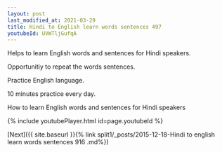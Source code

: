 ```yaml
---
layout: post
last_modified_at: 2021-03-29
title: Hindi to English learn words sentences 497 
youtubeId: UVWTljGufqA
---
```

 
 
Helps to learn English words and sentences for Hindi speakers.

Opportunitiy to repeat the words sentences. 

Practice English language. 
 
10 minutes practice every day. 
 
How to learn English words and sentences for Hindi speakers 
 
{% include youtubePlayer.html id=page.youtubeId %}
 
 
[Next]({{ site.baseurl }}{% link  split1/_posts/2015-12-18-Hindi to english learn words sentences 916 .md%})
 
